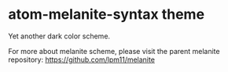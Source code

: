 # atom-melanite-syntax theme
Yet another dark color scheme.

For more about melanite scheme, please visit the parent melanite repository: https://github.com/lpm11/melanite
